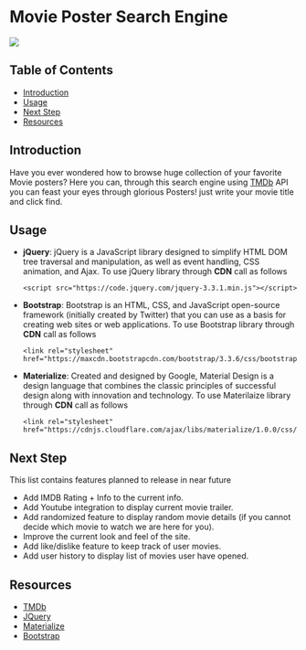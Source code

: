 # Movie Poster Search Engine

![](https://media.giphy.com/media/fVmwWrnOw2Cver5xI6/giphy.gif)

## Table of Contents

* [Introduction](#introduction)
* [Usage](#usage)
* [Next Step](#Next-Step)
* [Resources](#Resources)


## Introduction

Have you ever wondered how to browse huge collection of your favorite Movie posters? Here you can, through this search engine using [TMDb](https://www.themoviedb.org/) API you can feast your eyes through glorious Posters! just write your movie title and click find.

## Usage

- **jQuery**:
  jQuery is a JavaScript library designed to simplify HTML DOM tree traversal and manipulation, as well as event handling, CSS animation, and Ajax. To use jQuery library through **CDN** call as follows
  ```
  <script src="https://code.jquery.com/jquery-3.3.1.min.js"></script>
  ```

- **Bootstrap**:
    Bootstrap is an HTML, CSS, and JavaScript open-source framework (initially created by Twitter) that you can use as a basis for creating web sites or web applications. To use Bootstrap library through **CDN** call as follows
    ```
   <link rel="stylesheet" href="https://maxcdn.bootstrapcdn.com/bootstrap/3.3.6/css/bootstrap.min.css">
    ```
    
 - **Materialize**:
    Created and designed by Google, Material Design is a design language that combines the classic principles of successful design along with innovation and technology. To use Materilaize library through **CDN** call as follows
    ```
   <link rel="stylesheet" 
   href="https://cdnjs.cloudflare.com/ajax/libs/materialize/1.0.0/css/materialize.min.css">
    ```

## Next Step

This list contains features planned to release in near future
- Add IMDB Rating + Info to the current info.
- Add Youtube integration to display current movie trailer.
- Add randomized feature to display random movie details (if you cannot decide which movie to watch we are here for you).
- Improve the current look and feel of the site.
- Add like/dislike feature to keep track of user movies.
- Add user history to display list of movies user have opened.

## Resources

- [TMDb](https://www.themoviedb.org/)
- [JQuery](https://jquery.com)
- [Materialize](https://materializecss.com/)
- [Bootstrap](https://getbootstrap.com)
